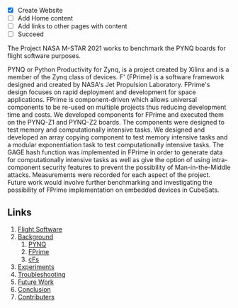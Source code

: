 - [x] Create Website
- [ ] Add Home content
- [ ] Add links to other pages with content
- [ ] Succeed

The Project NASA M-STAR 2021 works to benchmark the PYNQ boards for flight software purposes.

PYNQ or Python Productivity for Zynq, is a project created by Xilinx and is a member of the Zynq class of devices. F' (FPrime) is a software framework designed and created by NASA's Jet Propulsion Laboratory. FPrime's design focuses on rapid deployment and development for space applications. FPrime is component-driven which allows universal components to be re-used on multiple projects thus reducing development time and costs. We developed components for FPrime and executed them on the PYNQ-Z1 and PYNQ-Z2 boards. The components were designed to test memory and computationally intensive tasks. We designed and developed an array copying component to test memory intensive tasks and a modular exponentiation task to test computationally intensive tasks. The GAGE hash function was implemented in FPrime in order to generate data for computationally intensive tasks as well as give the option of using intra-component security features to prevent the possibility of Man-in-the-Middle attacks. Measurements were recorded for each aspect of the project. Future work would involve further benchmarking and investigating the possibility of FPrime implementation on embedded devices in CubeSats.

## Links
1. [Flight Software](.)
2. [Background](.)
    1. [PYNQ](.)
    2. [FPrime](.)
    3. [cFs](.)
3. [Experiments](.)
4. [Troubleshooting](.)
5. [Future Work](.)
6. [Conclusion](.)
8. [Contributers](README.md)
